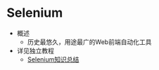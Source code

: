 # Selenium

* 概述
  * 历史最悠久，用途最广的Web前端自动化工具
* 详见独立教程
  * [Selenium知识总结](http://book.crifan.com/books/selenium_summary/website)
